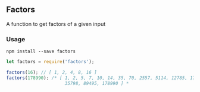 ## Factors

A function to get factors of a given input

### Usage

```
npm install --save factors
```

```js
let factors = require('factors');

factors(16); // [ 1, 2, 4, 8, 16 ]
factors(178990); /* [ 1, 2, 5, 7, 10, 14, 35, 70, 2557, 5114, 12785, 17899, 25570,
                      35798, 89495, 178990 ] *
```